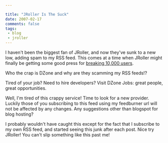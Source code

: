 ```yaml
---

title: "JRoller Is The Suck"
date: 2007-02-17
comments: false
tags:
 - blog
 - jroller
---
```


I haven't been the biggest fan of JRoller, and now they've sunk to a new low, adding spam to my RSS feed. This comes at a time when JRoller might finally be getting some good press for [breaking 10,000 users](http://www.javalobby.org/java/forums/t59326.html).



Who the crap is DZone and why are they scamming my RSS feeds!?




Tired of your job? Need to hire developers? Visit DZone Jobs: great people, great opportunities.




Well, I'm tired of this crappy service! Time to look for a new provider. Luckily those of you subscribing to this feed using my feedburner url will not be affected by any changes. Any suggestions other than blogspot for blog hosting?



I probably wouldn't have caught this except for the fact that I subscribe to my own RSS feed, and started seeing this junk after each post. Nice try JRoller! You can't slip something like this past me!


